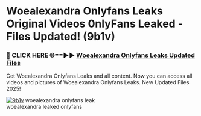 # Woealexandra Onlyfans Leaks Original Videos 0nlyFans Leaked - Files Updated! (9b1v)

<h3>🔴 CLICK HERE 🌐==►► <a href="https://tinyurl.com/4seja8ks" rel="nofollow">Woealexandra Onlyfans Leaks Updated Files</a></h3>

Get Woealexandra Onlyfans Leaks and all content. Now you can access all videos and pictures of Woealexandra Onlyfans Leaks. New Updated Files 2025!

[![9b1v](https://i.imgur.com/EWjZXRe.gif)](https://tinyurl.com/4seja8ks)
woealexandra onlyfans leak<br>
woealexandra leaked onlyfans